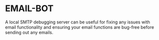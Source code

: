 # EMAIL-BOT
 A local SMTP debugging server can be useful for fixing any issues with email functionality and ensuring your email functions are bug-free before sending out any emails.
